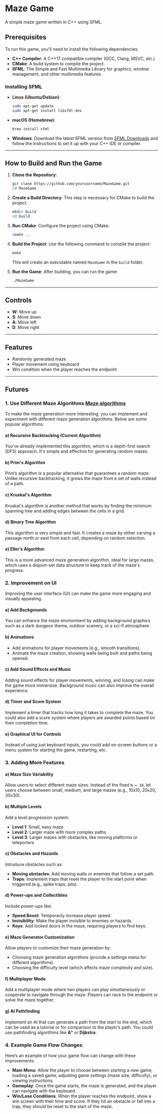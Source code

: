 # Maze Game

A simple maze game written in C++ using SFML.

## Prerequisites

To run this game, you'll need to install the following dependencies:

- **C++ Compiler**: A C++17 compatible compiler (GCC, Clang, MSVC, etc.)
- **CMake**: A build system to compile the project.
- **SFML**: The Simple and Fast Multimedia Library for graphics, window management, and other multimedia features.

### Installing SFML

- **Linux (Ubuntu/Debian)**:
    ```bash
    sudo apt-get update
    sudo apt-get install libsfml-dev
    ```

- **macOS (Homebrew)**:
    ```bash
    brew install sfml
    ```

- **Windows**:
    Download the latest SFML version from [SFML Downloads](https://www.sfml-dev.org/download.php) and follow the instructions to set it up with your C++ IDE or compiler.

---

## How to Build and Run the Game

1. **Clone the Repository**:
    ```bash
    git clone https://github.com/yourusername/MazeGame.git
    cd MazeGame
    ```

2. **Create a Build Directory**:
    This step is necessary for CMake to build the project.
    ```bash
    mkdir build
    cd build
    ```

3. **Run CMake**:
    Configure the project using CMake:
    ```bash
    cmake ..
    ```

4. **Build the Project**:
    Use the following command to compile the project:
    ```bash
    make
    ```

    This will create an executable named `MazeGame` in the `build` folder.

5. **Run the Game**:
    After building, you can run the game:
    ```bash
    ./MazeGame
    ```

---

## Controls

- **W**: Move up
- **S**: Move down
- **A**: Move left
- **D**: Move right

---

## Features

- Randomly generated maze
- Player movement using keyboard
- Win condition when the player reaches the endpoint

---

## Futures

### 1. **Use Different Maze Algorithms** [Maze algorithms](https://en.wikipedia.org/wiki/Maze_generation_algorithm#Modified_version)
To make the maze generation more interesting, you can implement and experiment with different maze generation algorithms. Below are some popular algorithms:

#### **a) Recursive Backtracking (Current Algorithm)**
You’ve already implemented this algorithm, which is a depth-first search (DFS) approach. It's simple and effective for generating random mazes.

#### **b) Prim's Algorithm**
Prim’s algorithm is a popular alternative that guarantees a random maze. Unlike recursive backtracking, it grows the maze from a set of walls instead of a path.

#### **c) Kruskal's Algorithm**
Kruskal's algorithm is another method that works by finding the minimum spanning tree and adding edges between the cells in a grid.

#### **d) Binary Tree Algorithm**
This algorithm is very simple and fast. It creates a maze by either carving a passage north or east from each cell, depending on random selection.

#### **e) Eller’s Algorithm**
This is a more advanced maze generation algorithm, ideal for large mazes, which uses a disjoint-set data structure to keep track of the maze's progress.

### 2. **Improvement on UI**
Improving the user interface (UI) can make the game more engaging and visually appealing.

#### **a) Add Backgrounds**
You can enhance the maze environment by adding background graphics such as a dark dungeon theme, outdoor scenery, or a sci-fi atmosphere.

#### **b) Animations**
- Add animations for player movements (e.g., smooth transitions).
- Animate the maze creation, showing walls being built and paths being opened.

#### **c) Add Sound Effects and Music**
Adding sound effects for player movements, winning, and losing can make the game more immersive. Background music can also improve the overall experience.

#### **d) Timer and Score System**
Implement a timer that tracks how long it takes to complete the maze. You could also add a score system where players are awarded points based on their completion time.

#### **e) Graphical UI for Controls**
Instead of using just keyboard inputs, you could add on-screen buttons or a menu system for starting the game, restarting, etc.

### 3. **Adding More Features**

#### **a) Maze Size Variability**
Allow users to select different maze sizes. Instead of the fixed `N = 10`, let users choose between small, medium, and large mazes (e.g., 10x10, 20x20, 30x30).

#### **b) Multiple Levels**
Add a level progression system:
- **Level 1**: Small, easy maze
- **Level 2**: Larger maze with more complex paths
- **Level 3**: Larger mazes with obstacles, like moving platforms or teleporters

#### **c) Obstacles and Hazards**
Introduce obstacles such as:
- **Moving obstacles**: Add moving walls or enemies that follow a set path.
- **Traps**: Implement traps that reset the player to the start point when triggered (e.g., spike traps, pits).

#### **d) Power-ups and Collectibles**
Include power-ups like:
- **Speed Boost**: Temporarily increase player speed.
- **Invisibility**: Make the player invisible to enemies or hazards.
- **Keys**: Add locked doors in the maze, requiring players to find keys.

#### **e) Maze Generator Customization**
Allow players to customize their maze generation by:
- Choosing maze generation algorithms (provide a settings menu for different algorithms).
- Choosing the difficulty level (which affects maze complexity and size).

#### **f) Multiplayer Mode**
Add a multiplayer mode where two players can play simultaneously or cooperate to navigate through the maze. Players can race to the endpoint or solve the maze together.

#### **g) AI Pathfinding**
Implement an AI that can generate a path from the start to the end, which can be used as a tutorial or for comparison to the player’s path. You could use pathfinding algorithms like **A*** or **Dijkstra**.

### 4. **Example Game Flow Changes**
Here’s an example of how your game flow can change with these improvements:

- **Main Menu**: Allow the player to choose between starting a new game, loading a saved game, adjusting game settings (maze size, difficulty), or viewing instructions.
- **Gameplay**: Once the game starts, the maze is generated, and the player can navigate with the keyboard.
- **Win/Lose Conditions**: When the player reaches the endpoint, show a win screen with their time and score. If they hit an obstacle or fall into a trap, they should be reset to the start of the maze.
